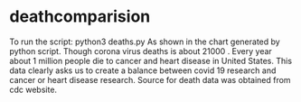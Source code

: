 # deathcomparision
To run the script:
python3 deaths.py
As shown in the chart generated by python script.
Though corona virus deaths is about 21000 . Every year about 1 million people die to cancer and heart disease in United States.
This data clearly asks us to create a balance between covid 19 research and cancer or heart disease research.
Source for death data was obtained from cdc website.
